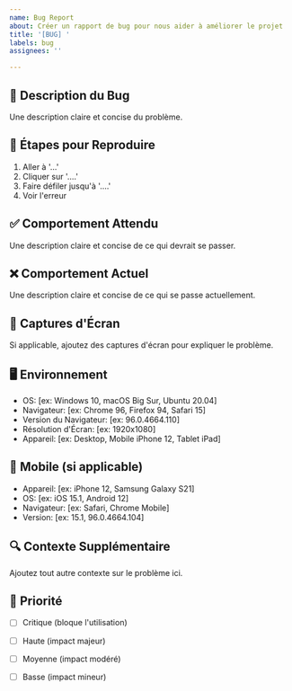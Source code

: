 ```yaml
---
name: Bug Report
about: Créer un rapport de bug pour nous aider à améliorer le projet
title: '[BUG] '
labels: bug
assignees: ''

---
```


## 🐛 Description du Bug
Une description claire et concise du problème.

## 🔄 Étapes pour Reproduire
1. Aller à '...'
2. Cliquer sur '....'
3. Faire défiler jusqu'à '....'
4. Voir l'erreur

## ✅ Comportement Attendu
Une description claire et concise de ce qui devrait se passer.

## ❌ Comportement Actuel
Une description claire et concise de ce qui se passe actuellement.

## 📸 Captures d'Écran
Si applicable, ajoutez des captures d'écran pour expliquer le problème.

## 🖥️ Environnement
- OS: [ex: Windows 10, macOS Big Sur, Ubuntu 20.04]
- Navigateur: [ex: Chrome 96, Firefox 94, Safari 15]
- Version du Navigateur: [ex: 96.0.4664.110]
- Résolution d'Écran: [ex: 1920x1080]
- Appareil: [ex: Desktop, Mobile iPhone 12, Tablet iPad]

## 📱 Mobile (si applicable)
- Appareil: [ex: iPhone 12, Samsung Galaxy S21]
- OS: [ex: iOS 15.1, Android 12]
- Navigateur: [ex: Safari, Chrome Mobile]
- Version: [ex: 15.1, 96.0.4664.104]

## 🔍 Contexte Supplémentaire
Ajoutez tout autre contexte sur le problème ici.

## 🚨 Priorité
- [ ] Critique (bloque l'utilisation)
- [ ] Haute (impact majeur)
- [ ] Moyenne (impact modéré)
- [ ] Basse (impact mineur)

